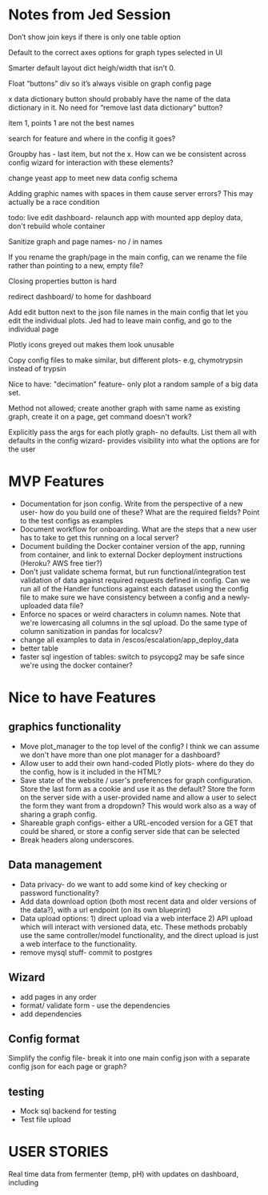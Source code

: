 # Notes from Jed Session


Don’t show join keys if there is only one table option

Default to the correct axes options for graph types selected in UI

Smarter default layout dict heigh/width that isn’t 0. 

Float “buttons” div so it’s always visible on graph config page

x data dictionary button should probably have the name of the data dictionary in it. No need for “remove last data dictionary” button?

item 1, points 1 are not the best names

search for feature and where in the config it goes?

Groupby has - last item, but not the x. How can we be consistent across config wizard for interaction with these elements?

change yeast app to meet new data config schema

Adding graphic names with spaces in them cause server errors? This may actually be a race condition

todo: live edit dashboard- relaunch app with mounted app deploy data, don't rebuild whole container

Sanitize graph and page names- no / in names

If you rename the graph/page in the main config, can we rename the file rather than pointing to a new, empty file?

Closing properties button is hard

redirect dashboard/ to home for dashboard

Add edit button next to the json file names in the main config that let you edit the individual plots. Jed had to leave main config, and go to the individual page

Plotly icons greyed out makes them look unusable

Copy config files to make similar, but different plots- e.g, chymotrypsin instead of trypsin

Nice to have: "decimation" feature- only plot a random sample of a big data set.

Method not allowed; create another graph with same name as existing graph, create it on a page, get command doesn't work? 

Explicitly pass the args for each plotly graph- no defaults. List them all with defaults in the config wizard- provides visibility into what the options are for the user


# MVP Features

- Documentation for json config. Write from the perspective of a new user- how do you build one of these? What are the required fields? Point to the test configs as examples
- Document workflow for onboarding. What are the steps that a new user has to take to get this running on a local server?
- Document building the Docker container version of the app, running from container, and link to external Docker deployment instructions (Heroku? AWS free tier?)
- Don't just validate schema format, but run functional/integration test validation of data against required requests defined in config. Can we run all of the Handler functions against each dataset using the config file to make sure we have consistency between a config and a newly-uploaded data file?
- Enforce no spaces or weird characters in column names. Note that we're lowercasing all columns in the sql upload. Do the same type of column sanitization in pandas for localcsv?
- change all examples to data in /escos/escalation/app_deploy_data
- better table
- faster sql ingestion of tables: switch to psycopg2 may be safe since we're using the docker container?

# Nice to have Features

## graphics functionality
- Move plot_manager to the top level of the config? I think we can assume we don't have more than one plot manager for a dashboard?
- Allow user to add their own hand-coded Plotly plots- where do they do the config, how is it included in the HTML?
- Save state of the website / user's preferences for graph configuration. Store the last form as a cookie and use it as the default? Store the form on the server side with a user-provided name and allow a user to select the form they want from a dropdown? This would work also as a way of sharing a graph config.
- Shareable graph configs- either a URL-encoded version for a GET that could be shared, or store a config server side that can be selected
- Break headers along underscores.

## Data management

- Data privacy- do we want to add some kind of key checking or password functionality?
- Add data download option (both most recent data and older versions of the data?), with a url endpoint (on its own blueprint)
- Data upload options: 1) direct upload via a web interface 2) API upload which will interact with versioned data, etc. These methods probably use the same controller/model functionality, and the direct upload is just a web interface to the functionality.
- remove mysql stuff- commit to postgres

## Wizard

- add pages in any order
- format/ validate form - use the dependencies
- add dependencies

## Config format

Simplify the config file- break it into one main config json with a separate config json for each page or graph?

## testing

- Mock sql backend for testing
- Test file upload

# USER STORIES

Real time data from fermenter (temp, pH) with updates on dashboard, including



